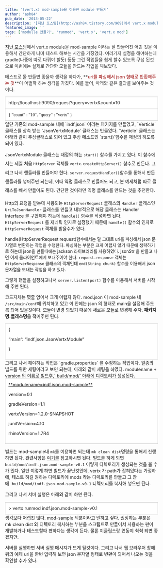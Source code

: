 ```yaml
---
title: '(vert.x) mod-sample을 이용한 module 만들기'
author: 'ash84'
pub_date: '2013-05-22'
description: '[지난 포스팅](http://ash84.tistory.com/969)에서 vert.x module을 mod-sample 이라는 잘 만들어진 어떤 것을 이용해서 간단하게 나마 테스트 해보는 시간을 가졌었다. 여러가지 설정을 해야하는데 gradle(나중에 따로 다뤄야 할듯) 등등 그런 작업들을 쉽게 할수 있도록 구성 된것으로 이'
featured_image: ''
tags: ['modulle 만들기', 'runmod', 'vert.x', 'vert.x mod']
---
```



<span style="color: rgb(51, 51, 51); font-size: 11pt;">[지난 포스팅](http://ash84.tistory.com/969)에서 vert.x module을 mod-sample 이라는 잘 만들어진 어떤 것을 이용해서 간단하게 나마 테스트 해보는 시간을 가졌었다. 여러가지 설정을 해야하는데 gradle(나중에 따로 다뤄야 할듯)</span><span style="color: rgb(51, 51, 51); font-size: 11pt;"> 등등 그런 작업들을 쉽게 할수 있도록 구성 된것으로 이번에는 실제로 간단한 모듈을 만드는 작업을 해보았다. </span>

<span style="color: rgb(51, 51, 51); font-size: 11pt;">테스트로 몰 만들면 좋을까 생각을 하다가, **<span style="color: rgb(152, 0, 0);">uri를 파싱해서 json 형태로 반환해주는 것</span>**이 어떨까 하는 생각을 가졌다. 예를 들어, 아래와 같은 결과를 보여주는 것이다. </span>

<div class="txc-textbox" style="border: 1px solid rgb(203, 203, 203); background-color: rgb(255, 255, 255); padding: 10px;"><span style="color: rgb(51, 51, 51); font-size: 11pt;">http://localhost:9090/request?query=vertx&</span><span style="color: rgb(51, 51, 51); font-size: 11pt;">count=10</span>

</div><div class="txc-textbox" style="border: 1px solid rgb(203, 203, 203); background-color: rgb(255, 255, 255); padding: 10px;"><span style="font-size: 10pt; font-family: Dotum, 돋움;"><span style="font-size: 11pt;">{ "count" : "10", "query" : "vertx" }</span></span>

</div><span style="font-size: 11pt;">일단 기존의 mod-sample 내에 `indf.json` 이라는 패키지를 만들었고, `Verticle` 클래스를 상속 받는 `JsonVertxModule` 클래스는 만들었다. `Verticle` 클래스는 아래와 같이 추상클래스로 되어 있고 추상 메소드인 `start()`함수를 재정의 하도록 되어 있다. </span>

<span style="font-size: 11pt;">  
</span>

<script src="https://gist.github.com/AhnSeongHyun/5624812.js"></script>

<span style="font-size: 11pt; line-height: 2;">JsonVertxModule 클래스는 재정의 하는 </span>`start()`<span style="font-size: 11pt; line-height: 2;"> 함수를 가지고 있다. 이 함수에서는 제일 처음 </span>`HttpServer`<span style="font-size: 11pt; line-height: 2;"> 객체를 </span>`vertx.createHttpServer()`<span style="font-size: 11pt; line-height: 2;"> 함수로 만든다. 그리고 나서 핸들러를 만들어야 한다. </span>`server.requestHandler()`<span style="font-size: 11pt; line-height: 2;">함수를 통해서 만든 핸들러를 넣어주면 되는데, 이때 익명 클래스로 만들어도 되고, 본 예제처럼 따로 클래스를 빼서 만들어도 된다. 간단한 것이라면 익명 클래스를 만드는 것을 추천한다. </span>

<span style="font-size: 11pt;">  
</span>

<script src="https://gist.github.com/AhnSeongHyun/5624814.js"></script>

<span style="font-size: 11pt;">  
</span>

<span style="font-size: 11pt;">Http의 요청을 받는데 사용되는 `HttpServerRequest` 클래스의 `Handler` 클래스인 `UriToJsonHandler` 클래스를 만들고 내부적으로 해당 클래스는 Handler Interface 를 구현해야 하는데 `handle()` 함수를 작성하면 된다. `HttpServerRequest` 를 제네릭 인자로 설정했기 때문에 `handle()` 함수의 인자로 `HttpServerRequest` 객체를 받을수가 있다. </span>

<span style="font-size: 11pt;">  
</span>

<script src="https://gist.github.com/AhnSeongHyun/5624819.js"></script>

 handle(HttpServerRequest request)함수에서는 말 그대로 uri를 파싱해서 json 문자열로 변환하는 작업을 수행한다. 파싱하는 부분은 크게 어렵지 않기 때문에 생략하기로 하는데 json을 만들때에는 jackson 라이브러리를 사용하였다. jsonStr 을 만들고 나면 이제 클라이언트에게 보내주어야 한다. `request.response` 객체는 `HttpServerResponse` 클래스의 객체인데 `end(String chunk)` 함수를 이용해서 json 문자열을 보내는 작업을 하고 있다.

<span style="font-size: 11pt;">그렇게 핸들을 설정하고나서 `server.listen(port)` 함수를 이용해서 서버를 시작해 주면 된다.</span>

<span style="font-size: 11pt;">코드자체는 몇줄 없어서 크게 어렵지 않다. mod.json 이 mod-sample 내` /src/main/conf`에 위치하고 있고 이 안에는 json 의 형태로 main을 설정해 주도록 되어 있을것이다. 모듈이 변경 되었기 때문에 새로운 모듈로 변경해 주자. **패키지명.클래스명**을 적어주면 된다. </span>

<div class="txc-textbox" style="border: 1px solid rgb(203, 203, 203); background-color: rgb(255, 255, 255); padding: 10px;"><span style="font-size: 11pt;">{</span>

<span class="Apple-tab-span" style="font-size: 11pt;"></span><span style="font-size: 11pt;">“main”: “indf.json.JsonVertxModule”</span>

<span style="font-size: 11pt;">  
</span><span style="font-size: 11pt;">  
</span><span style="font-size: 11pt;">  
</span><span style="font-size: 11pt;">  
</span><span style="font-size: 11pt;">  
</span><span style="font-size: 11pt;"></span>

<span style="font-size: 11pt;">  
</span><span style="font-size: 11pt;">  
</span>

<span style="font-size: 11pt;">}</span>

</div><span style="font-size: 11pt;">그리고 나서 해야하는 작업은 `gradle.properties` 를 수정하는 작업이다. 일종의 빌드를 위한 세팅이라고 보면 되는데, 아래와 같이 세팅을 하였다. modulename + version 의 이름로 빌드후,` build/mod/` 아래에 디렉토리가 생성된다. </span>

<div class="txc-textbox" style="border: 1px solid rgb(203, 203, 203); background-color: rgb(255, 255, 255); padding: 10px;"><u>**<span class="s1" style="font-size: 11pt;">modulename=</span><span style="font-size: 11pt;">indf.json.mod-sample</span>**</u>

<span style="font-size: 11pt;">version=</span><span class="s2" style="font-size: 11pt;">0.1</span>

<span style="font-size: 11pt;">gradleVersion=</span><span class="s2" style="font-size: 11pt;">1.1</span>

<span class="s1" style="font-size: 11pt;">vertxVersion=</span><span style="font-size: 11pt;">1.2.0-SNAPSHOT</span>

<span style="font-size: 11pt;">junitVersion=</span><span class="s2" style="font-size: 11pt;">4.10</span>

<span style="font-size: 11pt;">  
</span><span style="font-size: 11pt;">  
</span><span style="font-size: 11pt;">  
</span><span style="font-size: 11pt;">  
</span><span style="font-size: 11pt;">  
</span><span style="font-size: 11pt;"></span>

<span style="font-size: 11pt;">  
</span><span style="font-size: 11pt;">  
</span><span style="font-size: 11pt;">  
</span><span style="font-size: 11pt;">  
</span><span style="font-size: 11pt;">  
</span><span style="font-size: 11pt;">  
</span>

<span style="font-size: 11pt;">rhinoVersion=</span><span class="s2"><span style="font-size: 11pt;">1.7R4</span>  
</span>

</div><span style="font-size: 11pt;">  
</span>

<span style="font-size: 11pt;">  
</span>

<span style="font-size: 11pt;">빌드는 mod-sample내 `mk`를 이용하면 되는데 `mk clean dist`명령을 통해서 진행하면 된다. 관련사항은 [여기를](http://whiteship.me/?p=13619) 참고하시면 된다. 빌드를 하게 되면 `build/mod/indf.json.mod-sample-v0.1` 이렇게 디렉토리가 생성되는 것을 볼 수가 있다. 일단 이렇게 하면 빌드가 끝난것인데, vertx 가 path가 잡혀있다는 가정하에, 테스트 하길 원하는 디렉토리에 mods 라는 디렉토리를 만들고 그 안에 </span><span style="font-size: 11pt; line-height: 1.5;"> </span><span style="font-size: 11pt; line-height: 1.5;">`build/mod/indf.json.mod-sample-v0.1` 디렉토리를 복사해 넣으면 된다. </span>

<span style="font-size: 9pt; line-height: 1.5;">  
</span>

<span style="font-size: 11pt; line-height: 1.5;">그리고 나서 서버 실행은 아래와 같이 하면 된다. </span>

<span style="font-size: 11pt; line-height: 1.5;">  
</span>

<span style="font-size: 9pt; line-height: 1.5;">  
</span>

<div class="txc-textbox" style="border: 1px solid rgb(203, 203, 203); background-color: rgb(255, 255, 255); padding: 10px;"><span style="font-size: 11pt;">> vertx runmod indf.json.mod-sample-v0.1</span>

</div><span style="font-size: 11pt;">생각보다 어렵진 않다. mod-sample 덕분이라고 말하고 싶다. 권장하는 부분은 mk clean dist 와 디렉토리 복사하는 부분을 스크립트로 만들어서 사용하는 편이 개발하거나 테스트할때 편하다는 생각이 든다. 물론 이클립스랑 연동이 쉭쉭 되면 좋겠지만. </span>

<span style="font-size: 11pt;">서버를 실행하면 서버 실행 메시지가 뜨게 될것이다. 그리고 나서 웹 브라우저 창에 위의 예제 url을 한번 입력해 보면 json 문자열 형태로 변환이 되어서 나오는 것을 확인할 수가 있다. </span>

 

<span style="font-size: 11pt;">  
</span>

<span class="s2">  
</span>



